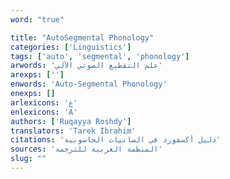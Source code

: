 ```yaml
---
word: "true"

title: "AutoSegmental Phonology"
categories: ['Linguistics']
tags: ['auto', 'segmental', 'phonology']
arwords: 'علم التقطيع الصوتي اﻵلي'
arexps: ['']
enwords: 'Auto-Segmental Phonology'
enexps: []
arlexicons: 'ع'
enlexicons: 'A'
authors: ['Ruqayya Roshdy']
translators: 'Tarek Ibrahim'
citations: 'دليل أكسفورد في السانيات الحاسوبية'
sources: 'المنظمة العربية للترجمة'
slug: ""
---
```

